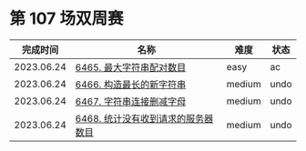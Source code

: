 # 第 107 场双周赛

**完成时间**|**名称**|**难度**|**状态**
------------|--------|--------|--------
2023.06.24|[6465. 最大字符串配对数目](./6465.%20最大字符串配对数目)|easy|ac
2023.06.24|[6466. 构造最长的新字符串](./6466.%20构造最长的新字符串)|medium|undo
2023.06.24|[6467. 字符串连接删减字母](./6467.%20字符串连接删减字母)|medium|undo
2023.06.24|[6468. 统计没有收到请求的服务器数目](./6468.%20统计没有收到请求的服务器数目)|medium|undo
